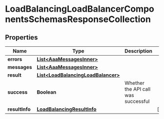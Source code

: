 

# LoadBalancingLoadBalancerComponentsSchemasResponseCollection


## Properties

| Name | Type | Description | Notes |
|------------ | ------------- | ------------- | -------------|
|**errors** | [**List&lt;AaaMessagesInner&gt;**](AaaMessagesInner.md) |  |  |
|**messages** | [**List&lt;AaaMessagesInner&gt;**](AaaMessagesInner.md) |  |  |
|**result** | [**List&lt;LoadBalancingLoadBalancer&gt;**](LoadBalancingLoadBalancer.md) |  |  |
|**success** | **Boolean** | Whether the API call was successful |  |
|**resultInfo** | [**LoadBalancingResultInfo**](LoadBalancingResultInfo.md) |  |  [optional] |



